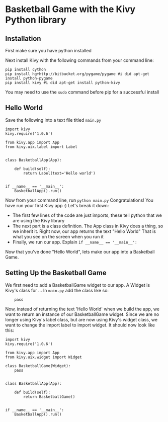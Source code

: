 # Basketball Game with the Kivy Python library

## Installation
First make sure you have python installed

Next install Kivy with the following commands from your command line:
```
pip install cython
pip install hg+http://bitbucket.org/pygame/pygame #i did apt-get install python-pygame
pip install kivy #i did apt-get install python-kivy
```
You may need to use the `sudo` command before pip for a successful install

## Hello World
Save the following into a text file titled `main.py`
```
import kivy
kivy.require('1.0.6')

from kivy.app import App
from kivy.uix.label import Label


class BasketballApp(App):

    def build(self):
        return Label(text='Hello world')


if __name__ == '__main__':
    BasketballApp().run()
```
Now from your command line, run `python main.py`
Congratulations! You have run your first Kivy app :)
Let's break it down:
- The first few lines of the code are just imports, these tell python that we are using
the Kivy library
- The next part is a class definition. The App class in Kivy does a thing, so we inherit it. Right now,
our app returns the text "Hello World" That is what you see on the screen when you run it
- Finally, we run our app. Explain `if __name__ == '__main__':`

Now that you've done "Hello World", lets make our app into a Basketball Game.

## Setting Up the Basketball Game
We first need to add a BasketballGame widget to our app. A Widget is Kivy's class for ...
 In `main.py` add the class like so:

```class BasketballGame(Widget):
    pass
```

Now, instead of returning the text 'Hello World' when we build the app, we want to return
an instance of our BasketballGame widget. Since we are no longer using Kivy's label class, 
but are now using Kivy's widget class, we want to change the import label to import widget.
It should now look like this:
<!-- explain what an instance and a class is? -->

```
import kivy
kivy.require('1.0.6') 

from kivy.app import App
from kivy.uix.widget import Widget

class BasketballGame(Widget):
	pass
		

class BasketballApp(App):

    def build(self):
        return BasketballGame()


if __name__ == '__main__':
    BasketballApp().run()
```
